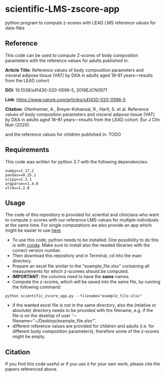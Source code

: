 # scientific-LMS-zscore-app
python program to compute z-scores with LEAD LMS reference values for data-files


## Reference
This code can be used to compute Z-scores of body composition parameters with the reference values for adults published in: 

__Article Title__: Reference values of body composition parameters and visceral adipose tissue (VAT) by DXA in adults aged 18–81 years—results from the LEAD cohort

__DOI__: 10.1038/s41430-020-0596-5, 2019EJCN0971

__Link__: https://www.nature.com/articles/s41430-020-0596-5

__Citation__: Ofenheimer, A., Breyer-Kohansal, R., Hartl, S. et al. Reference values of body composition parameters and visceral adipose tissue (VAT) by DXA in adults aged 18–81 years—results from the LEAD cohort. Eur J Clin Nutr (2020).

and the reference values for children published in:
TODO


## Requirements
This code was written for python 3.7 with the following dependencies:

```requirements
numpy==1.17.2
pandas==0.25.1
scipy==1.3.1
argparse==1.4.0
xlrd==1.2.0
```

## Usage
The code of this repository is provided for scientist and clinicians who want to compute z-scores with our reference LMS-values for multiple individuals at the same time. For single computations we also provide an app which might be easier to use [here](https://leadstudy.at). 

- To use this code, python needs to be installed. One possibility to do this is with [conda](https://docs.conda.io/projects/conda/en/latest/user-guide/install/index.html). Make sure to install also the needed libraries with the correct version number.
- Then download this repository and in Terminal, cd into the main directory.
- Prepare an excel file similar to the "example_file.xlsx" containing all measurements for which z-scorees should be computed.
- __IMPORTANT__: the columns need to have the __same__ names.
- Compute the z-scores, which will be saved into the same file, by running the following command:
```run
python scientific_zscore_app.py --filename="example_file.xlsx"
```
- if the wanted excel file is not in the same directory, also the (relative or absolute) directory needs to be provided with the filename, e.g. if the file is on the desktop of user '--filename="~/Desktop/example_file.xlsx"'.
- different reference values are provided for children and adults (i.e. for different body composition parameters), therefore some of the z-scores might be empty.


## Citation
If you find this code useful or if you use it for your own work, please cite the papers referenced above.






